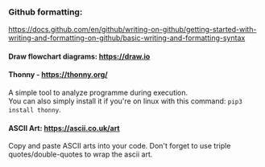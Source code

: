 ### Github formatting:
https://docs.github.com/en/github/writing-on-github/getting-started-with-writing-and-formatting-on-github/basic-writing-and-formatting-syntax

#### Draw flowchart diagrams:  https://draw.io

#### Thonny - https://thonny.org/
A simple tool to analyze programme during execution.  
You can also simply install it if you're on linux with this command: `pip3 install thonny`.

#### ASCII Art: https://ascii.co.uk/art
Copy and paste ASCII arts into your code. Don't forget to use triple quotes/double-quotes to wrap the ascii art.
